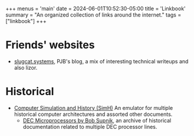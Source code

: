 +++
menus = 'main'
date = 2024-06-01T10:52:30-05:00
title = 'Linkbook'
summary = "An organized collection of links around the internet."
tags = ["linkbook"]
+++

# Friends' websites

- [slugcat.systems](https://slugcat.systems/), PJB's blog, a mix of interesting technical writeups and also lizor.

# Historical
- [Computer Simulation and History (SimH)](https://simh.trailing-edge.com/) An emulator for multiple historical computer architectures and assorted other documents.
  - [DEC Microprocessors by Bob Supnik](https://simh.trailing-edge.com/dsarchive.html), an archive of historical documentation related to multiple DEC processor lines.
